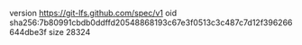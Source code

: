 version https://git-lfs.github.com/spec/v1
oid sha256:7b80991cbdb0ddffd20548868193c67e3f0513c3c487c7d12f396266644dbe3f
size 28324
